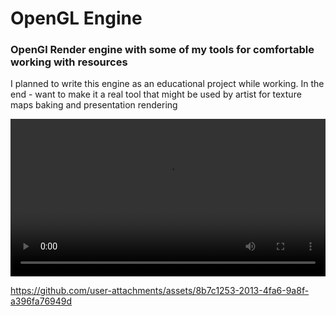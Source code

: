 # OpenGL Engine

### OpenGl Render engine with some of my tools for comfortable working with resources

I planned to write this engine as an educational project while working. In the end - want to make it a real tool that might be used by artist for texture maps baking and presentation rendering

<div style="width: 100%">
	<video controls style="width: 100%; height: auto;" src="https://github.com/efimco/TryingToBeARenderGuy/blob/29fb4b3e206f3c4e8fd50d591c6fe30c57668f4e/images/KinghtRenderPreview.mp4" title="Title"></video>
</div>

https://github.com/user-attachments/assets/8b7c1253-2013-4fa6-9a8f-a396fa76949d

